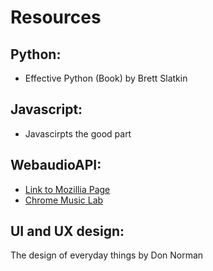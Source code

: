 # Resources

## Python:
- Effective Python (Book) by Brett Slatkin

## Javascript:
- Javascirpts the good part

## WebaudioAPI:
- [Link to Mozillia Page](https://developer.mozilla.org/en-US/docs/Web/API/Web_Audio_API)
- [Chrome Music Lab](https://musiclab.chromeexperiments.com/)

## UI and UX design:
The design of everyday things by Don Norman